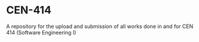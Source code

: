 # CEN-414
A repository for the upload and submission of all works done in and for CEN 414 (Software Engineering I) 
